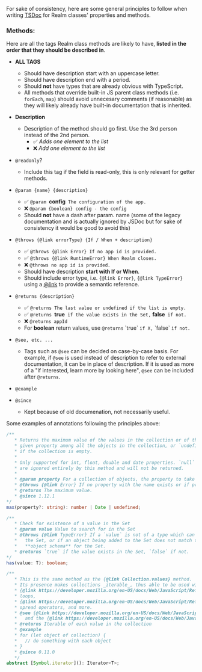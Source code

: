 For sake of consistency, here are some general principles to follow when writing [TSDoc](https://tsdoc.org/) for Realm classes' properties and methods.

### Methods:
Here are all the tags Realm class methods are likely to have, **listed in the order that they should be described in**.
- **ALL TAGS**
    - Should have description start with an uppercase letter. 
    - Should have description end with a period.
    - Should **not** have types that are already obvious with TypeScript.
    - All methods that override built-in JS parent class methods (i.e. `forEach`, `map`) should avoid unnecesary comments (if reasonable) as they will likely already have built-in documentation that is inherited.

- **Description**
    - Description of the method should go first. Use the 3rd person instead of the 2nd person.
        - ✅ *Adds one element to the list*
        - ❌ *Add one element to the list*
- `@readonly`?
    - Include this tag if the field is read-only, this is only relevant for getter methods.
- `@param {name} {description}`
    - ✅ `@param `**config**` The configuration of the app.`
    - ❌ `@param {boolean} config - the config`
    - Should **not** have a dash after param. name (some of the legacy documentation and is actually ignored by JSDoc but for sake of consistency it would be good to avoid this)
- `@throws {@link errorType} {If / When + description}`
    - ✅ `@throws {@link Error} If no app id is provided.`
    - ✅ `@throws {@link RuntimeError} When Realm closes.`
    - ❌ `@throws no app id is provided.`
    - Should have description **start with If or When**.
    - Should include error type, i.e. `{@link Error}`, `{@link TypeError}` using a [@link](https://tsdoc.org/pages/tags/link/) to provide a semantic reference.
- `@returns {description}`
    - ✅ `@returns The last value or undefined if the list is empty.`
    - ✅ `@returns `**true**`  if the value exists in the Set, ` **false**` if not.`
    - ❌ `@returns appId`
    - For **boolean** return values, use `@returns` \`true\` `if X,` \`false\` `if not.`
- `@see, etc. ... `
    - Tags such as `@see` can be decided on case-by-case basis. For example, if `@see` is used instead of description to refer to external documentation, it can be in place of description. If it is used as more of a "if interested, learn more by looking here", `@see` can be included after `@returns`.
- `@example`
- `@since`
    - Kept because of old documenation, not necessarily useful. 

Some examples of annotations following the principles above:
```ts
/**
   * Returns the maximum value of the values in the collection or of the
   * given property among all the objects in the collection, or `undefined`
   * if the collection is empty.
   *
   * Only supported for int, float, double and date properties. `null` values
   * are ignored entirely by this method and will not be returned.
   *
   * @param property For a collection of objects, the property to take the maximum of.
   * @throws {@link Error} If no property with the name exists or if property is not numeric/date.
   * @returns The maximum value.
   * @since 1.12.1
*/
max(property?: string): number | Date | undefined;

/**
   * Check for existence of a value in the Set
   * @param value Value to search for in the Set
   * @throws {@link TypeError} If a `value` is not of a type which can be stored in
   *   the Set, or if an object being added to the Set does not match the
   *   **object schema** for the Set.
   * @returns `true` if the value exists in the Set, `false` if not.
*/
has(value: T): boolean;

/**
   * This is the same method as the {@link Collection.values} method.
   * Its presence makes collections _iterable_, thus able to be used with ES6
   * {@link https://developer.mozilla.org/en-US/docs/Web/JavaScript/Reference/Statements/for...of `for-of`}
   * loops,
   * {@link https://developer.mozilla.org/en-US/docs/Web/JavaScript/Reference/Operators/Spread_operator `...`}
   * spread operators, and more.
   * @see {@link https://developer.mozilla.org/en-US/docs/Web/JavaScript/Reference/Global_Objects/Symbol/iterator Symbol.iterator}
   *   and the {@link https://developer.mozilla.org/en-US/docs/Web/JavaScript/Reference/Iteration_protocols#iterable iterable protocol}
   * @returns Iterable of each value in the collection
   * @example
   * for (let object of collection) {
   *   // do something with each object
   * }
   * @since 0.11.0
   */
abstract [Symbol.iterator](): Iterator<T>;
```
